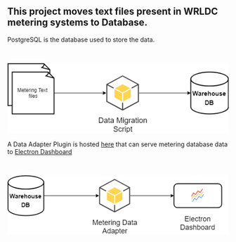 ## This project moves text files present in WRLDC metering systems to Database.

PostgreSQL is the database used to store the data.


<br/>
<p align="center">
  <img src="https://raw.githubusercontent.com/nagasudhirpulla/wrldc_metering_warehouse/master/assets/img/metering_warehouse_poster.png">
</p>

A Data Adapter Plugin is hosted [here](https://github.com/nagasudhirpulla/electron_dashboard_metering_adapter) that can serve metering database data to [Electron Dashboard](https://github.com/nagasudhirpulla/electron_react_dashboard)

<br/>
<p align="center">
  <img src="https://raw.githubusercontent.com/nagasudhirpulla/electron_dashboard_metering_adapter/master/assets/img/metering_data_adapter_poster.png">
</p>
